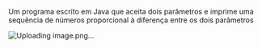 Um programa escrito em Java que aceita dois parâmetros e imprime uma sequência de números proporcional à diferença entre os dois parâmetros

![Uploading image.png…]()
